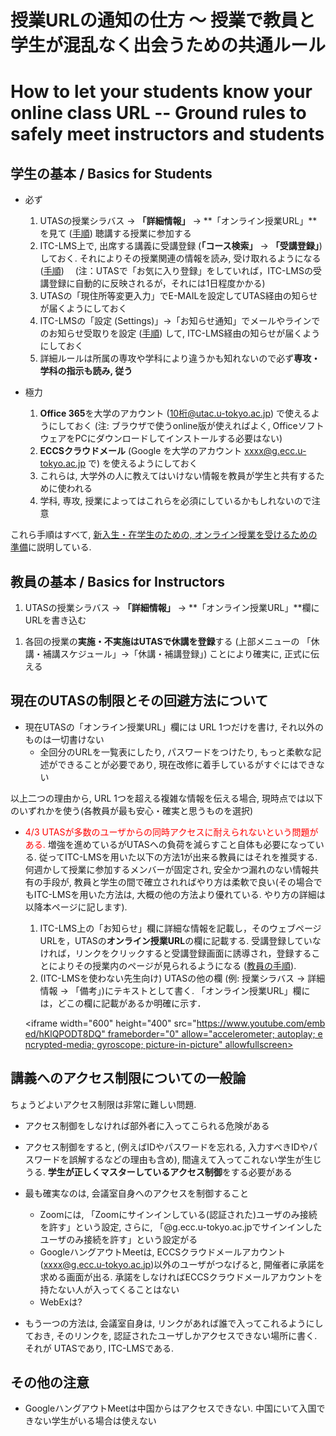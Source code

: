 
授業URLの通知の仕方 〜 授業で教員と学生が混乱なく出会うための共通ルール
=========================================

How to let your students know your online class URL -- Ground rules to safely meet instructors and students
=========================================


学生の基本 / Basics for Students
--------------------------------------------

* 必ず
  1. UTASの授業シラバス -> **「詳細情報」** -> **「オンライン授業URL」**を見て ([手順](https://youtu.be/J9dnXmFiIcI)) 聴講する授業に参加する
  1. ITC-LMS上で, 出席する講義に受講登録 (**「コース検索」** -> **「受講登録」**)しておく. それによりその授業関連の情報を読み, 受け取れるようになる ([手順](https://youtu.be/sPmkBQOXeR4))　
  (注：UTASで「お気に入り登録」をしていれば，ITC-LMSの受講登録に自動的に反映されるが，それには1日程度かかる)
  1. UTASの「現住所等変更入力」でE-MAILを設定してUTAS経由の知らせが届くようにしておく
  1. ITC-LMSの「設定 (Settings)」->「お知らせ通知」でメールやラインでのお知らせ受取りを設定 ([手順](https://youtu.be/xAur5zar5Sc)) して, ITC-LMS経由の知らせが届くようにしておく
  1. 詳細ルールは所属の専攻や学科により違うかも知れないので必ず**専攻・学科の指示も読み, 従う**

* 極力
  1. **Office 365**を大学のアカウント (10桁@utac.u-tokyo.ac.jp) で使えるようにしておく (注: ブラウザで使うonline版が使えればよく, OfficeソフトウェアをPCにダウンロードしてインストールする必要はない)
  1. **ECCSクラウドメール** (Google を大学のアカウント xxxx@g.ecc.u-tokyo.ac.jp で) を使えるようにしておく
  1. これらは, 大学外の人に教えてはいけない情報を教員が学生と共有するために使われる
  1. 学科, 専攻, 授業によってはこれらを必須にしているかもしれないので注意

これら手順はすべて, [新入生・在学生のための, オンライン授業を受けるための準備](../../oc/)に説明している.
 
教員の基本 / Basics for Instructors
--------------------------------------------

1. UTASの授業シラバス -> **「詳細情報」** -> **「オンライン授業URL」**欄にURLを書き込む
<!--1. UTASで教員の連絡先を登録する. 個別に連絡を取りたがっている学生がいるかも知れないことに常に注意を払う.-->
1. 各回の授業の**実施・不実施はUTASで休講を登録**する (上部メニューの 「休講・補講スケジュール」->「休講・補講登録」) ことにより確実に, 正式に伝える

現在のUTASの制限とその回避方法について
--------------------------------------------

* 現在UTASの「オンライン授業URL」欄には URL 1つだけを書け, それ以外のものは一切書けない
  * 全回分のURLを一覧表にしたり, パスワードをつけたり, もっと柔軟な記述ができることが必要であり, 現在改修に着手しているがすぐにはできない

以上二つの理由から, URL 1つを超える複雑な情報を伝える場合, 現時点では以下のいずれかを使う(各教員が最も安心・確実と思うものを選択)

* <font color="red">4/3 UTASが多数のユーザからの同時アクセスに耐えられないという問題がある.</font> 増強を進めているがUTASへの負荷を減らすこと自体も必要になっている. 従ってITC-LMSを用いた以下の方法1が出来る教員にはそれを推奨する. 何週かして授業に参加するメンバーが固定され, 安全かつ漏れのない情報共有の手段が, 教員と学生の間で確立されればやり方は柔軟で良い(その場合でもITC-LMSを用いた方法は, 大概の他の方法より優れている. やり方の詳細は以降本ページに記します).

  1. ITC-LMS上の「お知らせ」欄に詳細な情報を記載し，そのウェブページURLを，UTASの**オンライン授業URL**の欄に記載する. 受講登録していなければ，リンクをクリックすると受講登録画面に誘導され，登録することによりその授業内のページが見られるようになる ([教員の手順](https://youtu.be/hKlQPODT8DQ)).
  1. (ITC-LMSを使わない先生向け) UTASの他の欄 (例: 授業シラバス -> 詳細情報 -> 「備考」)にテキストとして書く. 「オンライン授業URL」欄には，どこの欄に記載があるか明確に示す．

	<iframe width="600" height="400" src="https://www.youtube.com/embed/hKlQPODT8DQ" frameborder="0" allow="accelerometer; autoplay; encrypted-media; gyroscope; picture-in-picture" allowfullscreen></iframe>


講義へのアクセス制限についての一般論
--------------------------------------------

ちょうどよいアクセス制限は非常に難しい問題.

* アクセス制御をしなければ部外者に入ってこられる危険がある
* アクセス制御をすると, (例えばIDやパスワードを忘れる, 入力すべきIDやパスワードを誤解するなどの理由も含め), 間違えて入ってこれない学生が生じうる. **学生が正しくマスターしているアクセス制御**をする必要がある

* 最も確実なのは, 会議室自身へのアクセスを制御すること
  * Zoomには, 「Zoomにサインインしている(認証された)ユーザのみ接続を許す」という設定, さらに, 「@g.ecc.u-tokyo.ac.jpでサインインしたユーザのみ接続を許す」という設定がる
  * GoogleハングアウトMeetは, ECCSクラウドメールアカウント(xxxx@g.ecc.u-tokyo.ac.jp)以外のユーザがつなげると, 開催者に承諾を求める画面が出る. 承諾をしなければECCSクラウドメールアカウントを持たない人が入ってくることはない
  * WebExは?

* もう一つの方法は, 会議室自身は, リンクがあれば誰で入ってこれるようにしておき, そのリンクを, 認証されたユーザしかアクセスできない場所に書く. それが UTASであり, ITC-LMSである.

その他の注意
-----------------------

* GoogleハングアウトMeetは中国からはアクセスできない. 中国にいて入国できない学生がいる場合は使えない
